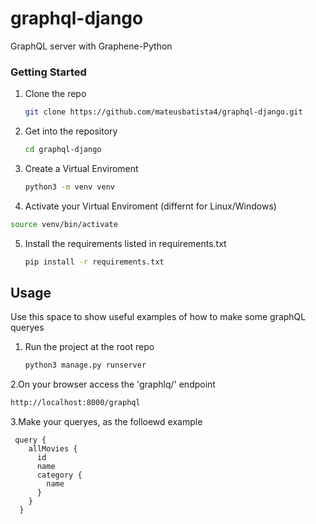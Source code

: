 # graphql-django
GraphQL server with Graphene-Python  


### Getting Started

1. Clone the repo
   ```sh
   git clone https://github.com/mateusbatista4/graphql-django.git
   ```
   
2. Get into the repository
   ```sh
   cd graphql-django
   ``` 

3. Create a Virtual Enviroment 
   ```sh
   python3 -m venv venv
   ```
 
 4. Activate your Virtual Enviroment (differnt for Linux/Windows) 
   ```sh
   source venv/bin/activate
   ```
   
5. Install the requirements listed in requirements.txt
   ```sh
   pip install -r requirements.txt
   ```
 
## Usage

Use this space to show useful examples of how to make some graphQL queryes

1. Run the project at the root repo
   ```sh
   python3 manage.py runserver
   ```
   
2.On your browser access the 'graphlq/' endpoint
   ```sh
   http://localhost:8000/graphql
   ```
   
 3.Make your queryes, as the folloewd example
  ```
   query {
      allMovies {
        id
        name
        category {
          name
        }
      }
    }
  ```
 

